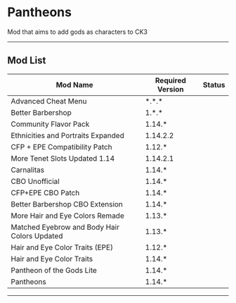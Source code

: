 # Pantheons
Mod that aims to add gods as characters to CK3


---

## Mod List 

| Mod Name                      | Required Version | Status |
|-------------------------------|------------------|--------|
| Advanced Cheat Menu            | \*\.\*\.\*       | |
| Better Barbershop              | 1\.\*\.\*        | |
| Community Flavor Pack          | 1\.14\.\*        | |
| Ethnicities and Portraits Expanded | 1\.14\.2\.2      | |
| CFP + EPE Compatibility Patch  | 1\.12\.\*        | |
| More Tenet Slots Updated 1.14  | 1\.14\.2\.1      | |
| Carnalitas                     | 1\.14\.\*        | |
| CBO Unofficial                 | 1\.14\.\*        | |
| CFP+EPE CBO Patch              | 1\.14\.\*        | |
| Better Barbershop CBO Extension | 1\.14\.\*        | |
| More Hair and Eye Colors Remade | 1\.13\.\*        | |
| Matched Eyebrow and Body Hair Colors Updated | 1\.13\.\*        | |
| Hair and Eye Color Traits (EPE) | 1\.12\.\*        | |
| Hair and Eye Color Traits      | 1\.14\.\*        | |
| Pantheon of the Gods Lite      | 1\.14\.\*        | |
| Pantheons                      | 1\.14\.\*        | |


---

